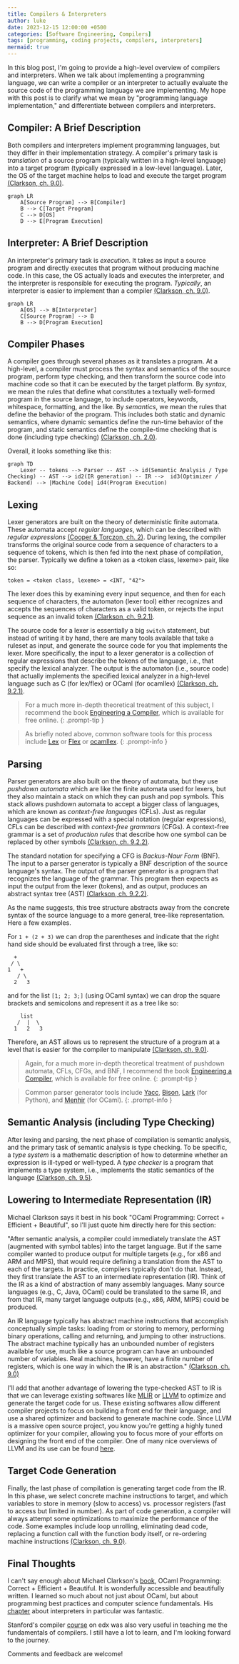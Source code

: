 ```yaml
---
title: Compilers & Interpreters
author: luke
date: 2023-12-15 12:00:00 +0500
categories: [Software Engineering, Compilers]
tags: [programming, coding projects, compilers, interpreters]
mermaid: true
---
```


In this blog post, I'm going to provide a high-level overview of compilers and interpreters. When we talk about implementing a programming language, we can write a compiler or an interpreter to actually evaluate the source code of the programming language we are implementing. My hope with this post is to clarify what we mean by "programming language implementation," and differentiate between compilers and interpreters. 

## Compiler: A Brief Description

Both compilers and interpreters implement programming languages, but they differ in their implementation strategy. A compiler's primary task is *translation* of a source program (typically written in a high-level language) into a target program (typically expressed in a low-level language). Later, the OS of the target machine helps to load and execute the target program [(Clarkson, ch. 9.0)](https://cs3110.github.io/textbook/chapters/interp/intro.html).

```mermaid
graph LR
    A[Source Program] --> B[Compiler]
    B --> C[Target Program]
    C --> D[OS]
    D --> E[Program Execution]
```

## Interpreter: A Brief Description

An interpreter's primary task is *execution*. It takes as input a source program and directly executes that program without producing machine code. In this case, the OS actually loads and executes the interpreter, and the interpreter is responsible for executing the program. *Typically*, an interpreter is easier to implement than a compiler [(Clarkson, ch. 9.0)](https://cs3110.github.io/textbook/chapters/interp/intro.html). 

```mermaid
graph LR
    A[OS] --> B[Interpreter]
    C[Source Program] --> B
    B --> D[Program Execution]
```

## Compiler Phases

A compiler goes through several phases as it translates a program. At a high-level, a compiler must process the syntax and semantics of the source program, perform type checking, and then transform the source code into machine code so that it can be executed by the target platform. By *syntax*, we mean the rules that define what constitutes a textually well-formed program in the source language, to include operators, keywords, whitespace, formatting, and the like. By *semantics*, we mean the rules that define the behavior of the program. This includes both static and dynamic semantics, where dynamic semantics define the run-time behavior of the program, and static semantics define the compile-time checking that is done (including type checking) [(Clarkson, ch. 2.0)](https://cs3110.github.io/textbook/chapters/basics/intro.html).

Overall, it looks something like this:


```mermaid
graph TD
    Lexer -- tokens --> Parser -- AST --> id(Semantic Analysis / Type Checking) -- AST --> id2(IR generation) -- IR -->  id3(Optimizer / Backend) --> |Machine Code| id4(Program Execution)
```


## Lexing

Lexer generators are built on the theory of deterministic finite automata. These automata accept *regular languages*, which can be described with *regular expressions* [(Cooper & Torczon, ch. 2)](https://dl.acm.org/doi/pdf/10.5555/2737838]). During lexing, the compiler transforms the original source code from a sequence of characters to a sequence of tokens, which is then fed into the next phase of compilation, the parser. Typically we define a token as a <token class, lexeme> pair, like so:
```
token = <token class, lexeme> = <INT, "42">
```

The lexer does this by examining every input sequence, and then for each sequence of characters, the automaton (lexer tool) either recognizes and accepts the sequences of characters as a valid token, or rejects the input sequence as an invalid token [(Clarkson, ch. 9.2.1)](https://cs3110.github.io/textbook/chapters/interp/parsing.html).

The source code for a lexer is essentially a big `switch` statement, but instead of writing it by hand, there are many tools available that take a ruleset as input, and generate the source code for you that implements the lexer. More specifically, the input to a lexer generator is a collection of regular expressions that describe the tokens of the language, i.e., that specify the lexical analyzer. The output is the automaton (i.e., source code) that actually implements the specified lexical analyzer in a high-level language such as C (for lex/flex) or OCaml (for ocamllex) [(Clarkson, ch. 9.2.1)](https://cs3110.github.io/textbook/chapters/interp/parsing.html).

> For a much more in-depth theoretical treatment of this subject, I recommend the book [Engineering a Compiler](https://dl.acm.org/doi/pdf/10.5555/2737838), which is available for free online.
{: .prompt-tip }

> As briefly noted above, common software tools for this process include [Lex](https://en.wikipedia.org/wiki/Lex_(software)) or [Flex](https://en.wikipedia.org/wiki/Flex_(lexical_analyser_generator)) or [ocamllex](https://v2.ocaml.org/manual/lexyacc.html).
{: .prompt-info }

## Parsing

Parser generators are also built on the theory of automata, but they use *pushdown automata* which are like the finite automata used for lexers, but they also maintain a stack on which they can push and pop symbols. This stack allows pushdown automata to accept a bigger class of languages, which are known as *context-free languages* (CFLs). Just as regular languages can be expressed with a special notation (regular expressions), CFLs can be described with *context-free grammars* (CFGs). A context-free grammar is a set of *production rules* that describe how one symbol can be replaced by other symbols [(Clarkson, ch. 9.2.2)](https://cs3110.github.io/textbook/chapters/interp/parsing.html).

The standard notation for specifying a CFG is *Backus-Naur Form* (BNF). The input to a parser generator is typically a BNF description of the source language's syntax. The output of the parser generator is a program that recognizes the language of the grammar. This program then expects as input the output from the lexer (tokens), and as output, produces an abstract syntax tree (AST) [(Clarkson, ch. 9.2.2)](https://cs3110.github.io/textbook/chapters/interp/parsing.html). 

As the name suggests, this tree structure abstracts away from the concrete syntax of the source language to a more general, tree-like representation. Here a few examples.

For `1 + (2 + 3)` we can drop the parentheses and indicate that the right hand side should be evaluated first through a tree, like so:
```
  +
 / \
1   +
   / \
  2   3
```
and for the list `[1; 2; 3;]` (using OCaml syntax) we can drop the square brackets and semicolons and represent it as a tree like so:
```
    list 
   /  |  \
  1   2   3
```

Therefore, an AST allows us to represent the structure of a program at a level that is easier for the compiler to manipulate [(Clarkson, ch. 9.0)](https://cs3110.github.io/textbook/chapters/interp/intro.html).

> Again, for a much more in-depth theoretical treatment of pushdown automata, CFLs, CFGs, and BNF, I recommend the book [Engineering a Compiler](https://dl.acm.org/doi/pdf/10.5555/2737838), which is available for free online.
{: .prompt-tip }

> Common parser generator tools include [Yacc](https://en.wikipedia.org/wiki/Yacc), [Bison](https://www.gnu.org/software/bison/), [Lark](https://lark-parser.readthedocs.io/en/stable/) (for Python), and [Menhir](https://gallium.inria.fr/~fpottier/menhir/) (for OCaml).
{: .prompt-info }

## Semantic Analysis (including Type Checking)

After lexing and parsing, the next phase of compilation is semantic analysis, and the primary task of semantic analysis is type checking. To be specific, a *type system* is a mathematic description of how to determine whether an expression is ill-typed or well-typed. A *type checker* is a program that implements a type system, i.e., implements the static semantics of the language [(Clarkson, ch. 9.5)](https://cs3110.github.io/textbook/chapters/interp/typecheck.html). 

## Lowering to Intermediate Representation (IR)

Michael Clarkson says it best in his book "OCaml Programming: Correct + Efficient + Beautiful", so I'll just quote him directly here for this section:

"After semantic analysis, a compiler could immediately translate the AST (augmented with symbol tables) into the target language. But if the same compiler wanted to produce output for multiple targets (e.g., for x86 and ARM and MIPS), that would require defining a translation from the AST to each of the targets. In practice, compilers typically don’t do that. Instead, they first translate the AST to an intermediate representation (IR). Think of the IR as a kind of abstraction of many assembly languages. Many source languages (e.g., C, Java, OCaml) could be translated to the same IR, and from that IR, many target language outputs (e.g., x86, ARM, MIPS) could be produced.

An IR language typically has abstract machine instructions that accomplish conceptually simple tasks: loading from or storing to memory, performing binary operations, calling and returning, and jumping to other instructions. The abstract machine typically has an unbounded number of registers available for use, much like a source program can have an unbounded number of variables. Real machines, however, have a finite number of registers, which is one way in which the IR is an abstraction." [(Clarkson, ch. 9.0)](https://cs3110.github.io/textbook/chapters/interp/intro.html)

I'll add that another advantage of lowering the type-checked AST to IR is that we can leverage existing softwares like [MLIR](https://mlir.llvm.org/) or [LLVM](https://llvm.org/) to optimize and generate the target code for us. These existing softwares allow different compiler projects to focus on building a front end for their language, and use a shared optimizer and backend to generate machine code. Since LLVM is a massive open source project, you know you're getting a highly tuned optimizer for your compiler, allowing you to focus more of your efforts on designing the front end of the compiler. One of many nice overviews of LLVM and its use can be found [here](https://aosabook.org/en/v1/llvm.html).

## Target Code Generation

Finally, the last phase of compilation is generating target code from the IR. In this phase, we select concrete machine instructions to target, and which variables to store in memory (slow to access) vs. processor registers (fast to access but limited in number). As part of code generation, a compiler will always attempt some optimizations to maximize the performance of the code. Some examples include loop unrolling, eliminating dead code, replacing a function call with the function body itself, or re-ordering machine instructions [(Clarkson, ch. 9.0)](https://cs3110.github.io/textbook/chapters/interp/intro.html).

## Final Thoughts

I can't say enough about Michael Clarkson's [book](https://cs3110.github.io/textbook/cover.html), OCaml Programming: Correct + Efficient + Beautiful. It is wonderfully accessible and beautifully written. I learned so much about not just about OCaml, but about programming best practices and computer science fundamentals. His [chapter](https://cs3110.github.io/textbook/chapters/interp/intro.html) about interpreters in particular was fantastic. 

Stanford's compiler [course](https://www.edx.org/learn/computer-science/stanford-university-compilers) on edx was also very useful in teaching me the fundamentals of compilers. I still have a lot to learn, and I'm looking forward to the journey.

Comments and feedback are welcome!
